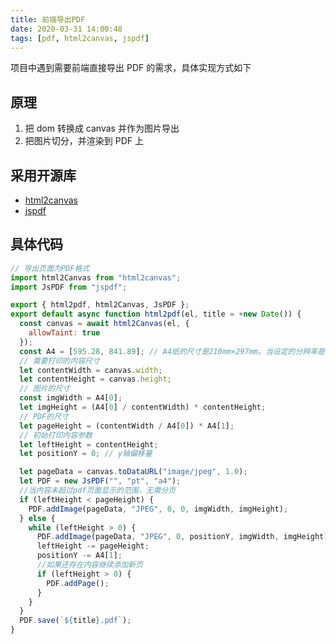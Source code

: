 ```yaml
---
title: 前端导出PDF
date: 2020-03-31 14:00:48
tags: [pdf, html2canvas, jspdf]
---
```


项目中遇到需要前端直接导出 PDF 的需求，具体实现方式如下

<!-- more -->

## 原理

1. 把 dom 转换成 canvas 并作为图片导出
2. 把图片切分，并渲染到 PDF 上

## 采用开源库

- [html2canvas](https://github.com/niklasvh/html2canvas)
- [jspdf](https://github.com/MrRio/jsPDF)

## 具体代码

```js
// 导出页面为PDF格式
import html2Canvas from "html2canvas";
import JsPDF from "jspdf";

export { html2pdf, html2Canvas, JsPDF };
export default async function html2pdf(el, title = +new Date()) {
  const canvas = await html2Canvas(el, {
    allowTaint: true
  });
  const A4 = [595.28, 841.89]; // A4纸的尺寸是210mm×297mm。当设定的分辨率是72像素/英寸时，A4纸的尺寸的图像的像素是595×842。
  // 需要打印的内容尺寸
  let contentWidth = canvas.width;
  let contentHeight = canvas.height;
  // 图片的尺寸
  const imgWidth = A4[0];
  let imgHeight = (A4[0] / contentWidth) * contentHeight;
  // PDF的尺寸
  let pageHeight = (contentWidth / A4[0]) * A4[1];
  // 初始打印内容参数
  let leftHeight = contentHeight;
  let positionY = 0; // y轴偏移量

  let pageData = canvas.toDataURL("image/jpeg", 1.0);
  let PDF = new JsPDF("", "pt", "a4");
  //当内容未超过pdf页面显示的范围，无需分页
  if (leftHeight < pageHeight) {
    PDF.addImage(pageData, "JPEG", 0, 0, imgWidth, imgHeight);
  } else {
    while (leftHeight > 0) {
      PDF.addImage(pageData, "JPEG", 0, positionY, imgWidth, imgHeight);
      leftHeight -= pageHeight;
      positionY -= A4[1];
      //如果还存在内容继续添加新页
      if (leftHeight > 0) {
        PDF.addPage();
      }
    }
  }
  PDF.save(`${title}.pdf`);
}
```
